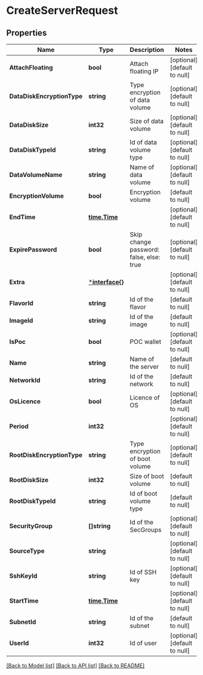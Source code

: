 # CreateServerRequest

## Properties
Name | Type | Description | Notes
------------ | ------------- | ------------- | -------------
**AttachFloating** | **bool** | Attach floating IP | [optional] [default to null]
**DataDiskEncryptionType** | **string** | Type encryption of data volume | [optional] [default to null]
**DataDiskSize** | **int32** | Size of data volume | [optional] [default to null]
**DataDiskTypeId** | **string** | Id of data volume type | [optional] [default to null]
**DataVolumeName** | **string** | Name of data volume | [optional] [default to null]
**EncryptionVolume** | **bool** | Encryption volume | [default to null]
**EndTime** | [**time.Time**](time.Time.md) |  | [optional] [default to null]
**ExpirePassword** | **bool** | Skip change password: false, else: true | [optional] [default to null]
**Extra** | [***interface{}**](interface{}.md) |  | [optional] [default to null]
**FlavorId** | **string** | Id of the flavor | [default to null]
**ImageId** | **string** | Id of the image | [default to null]
**IsPoc** | **bool** | POC wallet | [optional] [default to null]
**Name** | **string** | Name of the server | [default to null]
**NetworkId** | **string** | Id of the network | [default to null]
**OsLicence** | **bool** | Licence of OS | [optional] [default to null]
**Period** | **int32** |  | [optional] [default to null]
**RootDiskEncryptionType** | **string** | Type encryption of boot volume | [optional] [default to null]
**RootDiskSize** | **int32** | Size of boot volume | [default to null]
**RootDiskTypeId** | **string** | Id of boot volume type | [default to null]
**SecurityGroup** | **[]string** | Id of the SecGroups | [optional] [default to null]
**SourceType** | **string** |  | [optional] [default to null]
**SshKeyId** | **string** | Id of SSH key | [optional] [default to null]
**StartTime** | [**time.Time**](time.Time.md) |  | [optional] [default to null]
**SubnetId** | **string** | Id of the subnet | [default to null]
**UserId** | **int32** | Id of user | [optional] [default to null]

[[Back to Model list]](../README.md#documentation-for-models) [[Back to API list]](../README.md#documentation-for-api-endpoints) [[Back to README]](../README.md)


